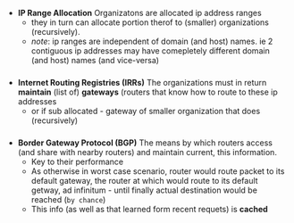 - **IP Range Allocation**
Organizatons are allocated ip address ranges
   -  they in turn can allocate portion therof to (smaller) organizations (recursively).
  -  *note*: ip ranges are independent of domain (and host) names. ie 2 contiguous ip addresses may have comepletely different domain (and host) names (and vice-versa) 
  
###
- **Internet Routing Registries (IRRs)**
The organizations must in return **maintain** (list of) **gateways** (routers that know how to route to these ip addresses
    - or if sub allocated - gateway of smaller organization that does  (recursively)

###
- **Border Gateway Protocol (BGP)**
The means by which routers access (and share with nearby routers) and maintain current, this information. 
  - Key to their performance
  - As otherwise in worst case scenario, router would route packet to its default gateway, the router at which would route to its default getway, ad infinitum - until finally actual destination would be reached (`by chance`)
  - This info (as well as that learned form recent requets) is **cached**